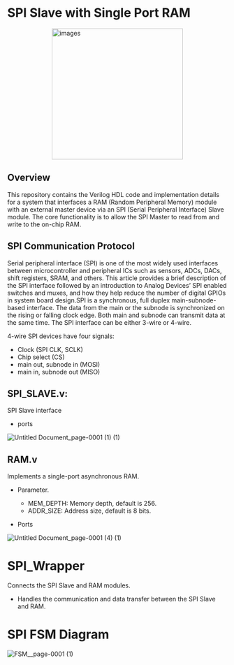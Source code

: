 # SPI Slave with Single Port RAM

<img class="center" src="https://github.com/user-attachments/assets/7f525bb0-0297-4761-89ac-abb6bc53e180" alt="images" width="300" height="300" style="display: block; margin: 0 auto;">

## Overview 

This repository contains the Verilog HDL code and implementation details for a system that interfaces a RAM (Random Peripheral Memory) module with an external master device via an
SPI (Serial Peripheral Interface) Slave module. The core functionality is to allow the SPI Master to read from and write to the on-chip RAM.

## SPI Communication Protocol
Serial peripheral interface (SPI) is one of the most widely used interfaces between microcontroller and peripheral ICs such as sensors, ADCs, DACs, shift registers, SRAM, and others. This article provides a brief description of the SPI interface followed by an introduction to Analog Devices’ SPI enabled switches and muxes, and how they help reduce the number of digital GPIOs in system board design.SPI is a synchronous, full duplex main-subnode-based interface. The data from the main or the subnode is synchronized on the rising or falling clock edge. Both main and subnode can transmit data at the same time. The SPI interface can be either 3-wire or 4-wire. 

4-wire SPI devices have four signals:

- Clock (SPI CLK, SCLK)
- Chip select (CS)
- main out, subnode in (MOSI)
- main in, subnode out (MISO)

## SPI_SLAVE.v: 
SPI Slave interface
- ports

![Untitled Document_page-0001 (1) (1)](https://github.com/user-attachments/assets/f1af38d3-a52d-4917-b623-b3c29918c631)

## RAM.v
Implements a single-port asynchronous RAM.
* Parameter.
  
   * MEM_DEPTH: Memory depth, default is 256.
   * ADDR_SIZE: Address size, default is 8 bits.


* Ports


![Untitled Document_page-0001 (4) (1)](https://github.com/user-attachments/assets/9de29045-1827-4af0-aa3e-290fa255346a)

# SPI_Wrapper
Connects the SPI Slave and RAM modules.

* Handles the communication and data transfer between the SPI Slave and RAM.

# SPI FSM Diagram


![FSM__page-0001 (1)](https://github.com/user-attachments/assets/48b3fd07-799d-4cdd-8e5b-62510dc279f6)










